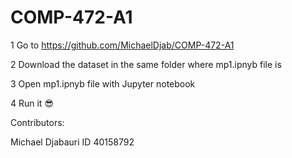 # COMP-472-A1

1 Go to https://github.com/MichaelDjab/COMP-472-A1

2 Download the dataset in the same folder where mp1.ipnyb file is

3 Open mp1.ipnyb file with Jupyter notebook 

4 Run it 😎


Contributors:

Michael Djabauri ID 40158792
